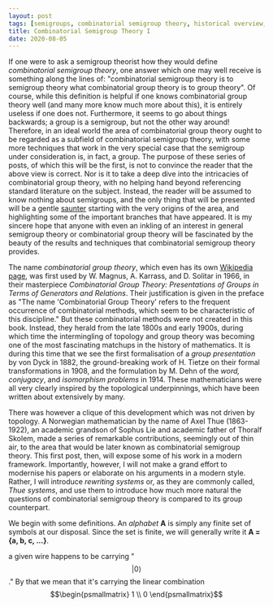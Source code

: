 ```yaml
---
layout: post
tags: [semigroups, combinatorial semigroup theory, historical overview, rewriting systems]
title: Combinatorial Semigroup Theory I
date: 2020-08-05
---
```


If one were to ask a semigroup theorist how they would define <em>combinatorial semigroup theory</em>, one answer which one may well receive is something along the lines of: "combinatorial semigroup theory is to semigroup theory what combinatorial group theory is to group theory". Of course, while this definition is helpful if one knows combinatorial group theory well (and many more know much more about this), it is entirely useless if one does not. Furthermore, it seems to go about things backwards; a group is a semigroup, but not the other way around! Therefore, in an ideal world the area of combinatorial group theory ought to be regarded as a subfield of combinatorial semigroup theory, with some more techniques that work in the very special case that the semigroup under consideration is, in fact, a group. The purpose of these series of posts, of which this will be the first, is not to convince the reader that the above view is correct. Nor is it to take a deep dive into the intricacies of combinatorial group theory, with no helping hand beyond referencing standard literature on the subject. Instead, the reader will be assumed to know nothing about semigroups, and the only thing that will be presented will be a gentle [saunter](https://www.etymonline.com/columns/post/john-muir-and-'saunter') starting with the very origins of the area, and highlighting some of the important branches that have appeared. It is my sincere hope that anyone with even an inkling of an interest in general semigroup theory or combinatorial group theory will be fascinated by the beauty of the results and techniques that combinatorial semigroup theory provides.

The name <em>combinatorial group theory</em>, which even has its own [Wikipedia page](https://en.wikipedia.org/wiki/Combinatorial_group_theory), was first used by W. Magnus, A. Karrass, and D. Solitar in 1966, in their masterpiece <em>Combinatorial Group Theory: Presentations of Groups in Terms of Generators and Relations</em>. Their justification is given in the preface as "The name 'Combinatorial Group Theory' refers to the frequent occurrence of combinatorial methods, which seem to be characteristic of this discipline." But these combinatorial methods were not created in this book. Instead, they herald from the late 1800s and early 1900s, during which time the intermingling of topology and group theory was becoming one of the most fascinating matchups in the history of mathematics. It is during this time that we see the first formalisation of a <em>group presentation</em> by von Dyck in 1882, the ground-breaking work of H. Tietze on their formal transformations in 1908, and the formulation by M. Dehn of the <em>word, conjugacy</em>, and <em>isomorphism problems</em> in 1914. These mathematicians were all very clearly inspired by the topological underpinnings, which have been written about extensively by many. 

There was however a clique of this development which was not driven by topology. A Norwegian mathematician by the name of Axel Thue (1863-1922), an academic grandson of Sophus Lie and academic father of Thoralf Skolem, made a series of remarkable contributions, seemingly out of thin air, to the area that would be later known as combinatorial semigroup theory. This first post, then, will expose some of his work in a modern framework. Importantly, however, I will not make a grand effort to modernise his papers or elaborate on his arguments in a modern style. Rather, I will introduce <em>rewriting systems</em> or, as they are commonly called, <em>Thue systems</em>, and use them to introduce how much more natural the questions of combinatorial semigroup theory is compared to its group counterpart. 

We begin with some definitions. An <em>alphabet</em> <strong>A</strong> is simply any finite set of symbols at our disposal. Since the set is finite, we will generally write it <strong>A = {a, b, c, ...}</strong>.

a given wire happens to be carrying "$$\lvert 0\rangle$$."
By that we mean that it's carrying the linear combination
$$\begin{psmallmatrix} 1 \\ 0 \end{psmallmatrix}$$